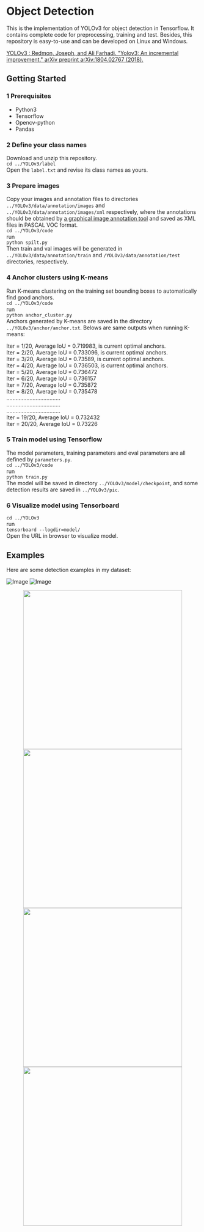 # Object Detection
This is the implementation of YOLOv3 for object detection in Tensorflow. It contains complete code for preprocessing, training and test. Besides, this repository is easy-to-use and can be developed on Linux and Windows.  

[YOLOv3 : Redmon, Joseph, and Ali Farhadi. "Yolov3: An incremental improvement." arXiv preprint arXiv:1804.02767 (2018).](https://arxiv.org/abs/1804.02767)

## Getting Started
### 1 Prerequisites  
* Python3  
* Tensorflow  
* Opencv-python  
* Pandas  

### 2 Define your class names  
Download  and unzip this repository.  
`cd ../YOLOv3/label`  
Open the `label.txt` and revise its class names as yours.  

### 3 Prepare images  
Copy your images and annotation files to directories `../YOLOv3/data/annotation/images` and `../YOLOv3/data/annotation/images/xml` respectively, where the annotations should be obtained by [a graphical image annotation tool](https://github.com/tzutalin/labelImg) and  saved as XML files in PASCAL VOC format.  
`cd ../YOLOv3/code`  
run  
`python spilt.py`  
Then train and val images will be generated in  `../YOLOv3/data/annotation/train` and  `/YOLOv3/data/annotation/test` directories, respectively.  

### 4 Anchor clusters using K-means  
Run K-means clustering on the training set bounding boxes to automatically find good anchors.  
`cd ../YOLOv3/code`  
run  
`python anchor_cluster.py`  
Anchors generated by K-means are saved in the directory `../YOLOv3/anchor/anchor.txt`. Belows are same outputs when running K-means:

Iter = 1/20, Average IoU = 0.719983, is current optimal anchors.  
Iter = 2/20, Average IoU = 0.733096, is current optimal anchors.  
Iter = 3/20, Average IoU = 0.73589, is current optimal anchors.  
Iter = 4/20, Average IoU = 0.736503, is current optimal anchors.  
Iter = 5/20, Average IoU = 0.736472  
Iter = 6/20, Average IoU = 0.736157  
Iter = 7/20, Average IoU = 0.735872  
Iter = 8/20, Average IoU = 0.735478  
...................................  
...................................  
...................................  
Iter = 19/20, Average IoU = 0.732432  
Iter = 20/20, Average IoU = 0.73226  

### 5 Train model using Tensorflow  
The model parameters, training parameters and eval parameters are all defined by `parameters.py`.  
`cd ../YOLOv3/code`  
run  
`python train.py`  
The model will be saved in directory `../YOLOv3/model/checkpoint`, and some detection results are saved in `../YOLOv3/pic`. 
 
### 6 Visualize model using Tensorboard  
`cd ../YOLOv3`  
run  
`tensorboard --logdir=model/`   
Open the URL in browser to visualize model.  

## Examples  
Here are some detection examples in my dataset:   

![Image](https://github.com/xiaogangLi/tensorflow-Darknet53-YOLOv3/blob/master/YOLOv3/pic/example0.jpg)
![Image](https://github.com/xiaogangLi/tensorflow-Darknet53-YOLOv3/blob/master/YOLOv3/pic/example1.jpg)
<div align=center><img width="416" height="416" src="https://github.com/xiaogangLi/tensorflow-Darknet53-YOLOv3/blob/master/YOLOv3/pic/example0.jpg"/></div>

<div align=center><img width="416" height="416" src="https://github.com/xiaogangLi/tensorflow-Darknet53-YOLOv3/blob/master/YOLOv3/pic/example1.jpg"/></div>

<div align=center><img width="416" height="416" src="https://github.com/xiaogangLi/tensorflow-Darknet53-YOLOv3/blob/master/YOLOv3/pic/example2.jpg"/></div>

<div align=center><img width="416" height="416" src="https://github.com/xiaogangLi/tensorflow-Darknet53-YOLOv3/blob/master/YOLOv3/pic/example3.jpg"/></div>
